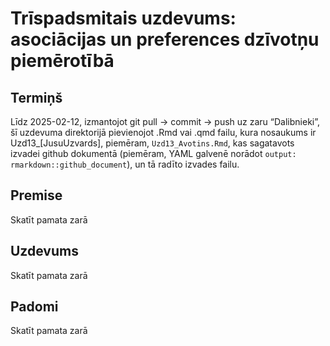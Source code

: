 Trīspadsmitais uzdevums: asociācijas un preferences dzīvotņu piemērotībā
================

## Termiņš

Līdz 2025-02-12, izmantojot git pull -\> commit -\> push uz zaru
“Dalibnieki”, šī uzdevuma direktorijā pievienojot .Rmd vai .qmd failu,
kura nosaukums ir Uzd13\_\[JusuUzvards\], piemēram, `Uzd13_Avotins.Rmd`,
kas sagatavots izvadei github dokumentā (piemēram, YAML galvenē norādot
`output: rmarkdown::github_document`), un tā radīto izvades failu.

## Premise

Skatīt pamata zarā

## Uzdevums

Skatīt pamata zarā

## Padomi

Skatīt pamata zarā
